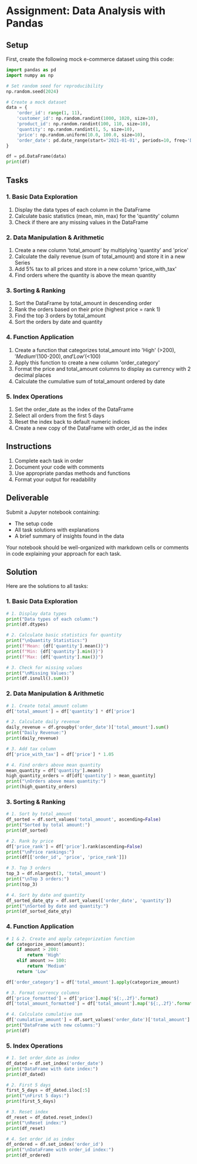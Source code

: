 # Assignment: Data Analysis with Pandas

## Setup

First, create the following mock e-commerce dataset using this code:

```python
import pandas as pd
import numpy as np

# Set random seed for reproducibility
np.random.seed(2024)

# Create a mock dataset
data = {
    'order_id': range(1, 11),
    'customer_id': np.random.randint(1000, 1020, size=10),
    'product_id': np.random.randint(100, 110, size=10),
    'quantity': np.random.randint(1, 5, size=10),
    'price': np.random.uniform(10.0, 100.0, size=10),
    'order_date': pd.date_range(start='2021-01-01', periods=10, freq='D')
}

df = pd.DataFrame(data)
print(df)
```

## Tasks

### 1. Basic Data Exploration

1. Display the data types of each column in the DataFrame
2. Calculate basic statistics (mean, min, max) for the 'quantity' column
3. Check if there are any missing values in the DataFrame

### 2. Data Manipulation & Arithmetic

1. Create a new column 'total_amount' by multiplying 'quantity' and 'price'
2. Calculate the daily revenue (sum of total_amount) and store it in a new Series
3. Add 5% tax to all prices and store in a new column 'price_with_tax'
4. Find orders where the quantity is above the mean quantity

### 3. Sorting & Ranking

1. Sort the DataFrame by total_amount in descending order
2. Rank the orders based on their price (highest price = rank 1)
3. Find the top 3 orders by total_amount
4. Sort the orders by date and quantity

### 4. Function Application

1. Create a function that categorizes total_amount into 'High' (>$200), 'Medium' ($100-$200), and 'Low' (<$100)
2. Apply this function to create a new column 'order_category'
3. Format the price and total_amount columns to display as currency with 2 decimal places
4. Calculate the cumulative sum of total_amount ordered by date

### 5. Index Operations

1. Set the order_date as the index of the DataFrame
2. Select all orders from the first 5 days
3. Reset the index back to default numeric indices
4. Create a new copy of the DataFrame with order_id as the index

## Instructions

1. Complete each task in order
2. Document your code with comments
3. Use appropriate pandas methods and functions
4. Format your output for readability

## Deliverable

Submit a Jupyter notebook containing:

- The setup code
- All task solutions with explanations
- A brief summary of insights found in the data

Your notebook should be well-organized with markdown cells or comments in code explaining your approach for each task.

## Solution

Here are the solutions to all tasks:

### 1. Basic Data Exploration

```python
# 1. Display data types
print("Data types of each column:")
print(df.dtypes)

# 2. Calculate basic statistics for quantity
print("\nQuantity Statistics:")
print(f"Mean: {df['quantity'].mean()}")
print(f"Min: {df['quantity'].min()}")
print(f"Max: {df['quantity'].max()}")

# 3. Check for missing values
print("\nMissing Values:")
print(df.isnull().sum())
```

### 2. Data Manipulation & Arithmetic

```python
# 1. Create total_amount column
df['total_amount'] = df['quantity'] * df['price']

# 2. Calculate daily revenue
daily_revenue = df.groupby('order_date')['total_amount'].sum()
print("Daily Revenue:")
print(daily_revenue)

# 3. Add tax column
df['price_with_tax'] = df['price'] * 1.05

# 4. Find orders above mean quantity
mean_quantity = df['quantity'].mean()
high_quantity_orders = df[df['quantity'] > mean_quantity]
print("\nOrders above mean quantity:")
print(high_quantity_orders)
```

### 3. Sorting & Ranking

```python
# 1. Sort by total_amount
df_sorted = df.sort_values('total_amount', ascending=False)
print("Sorted by total amount:")
print(df_sorted)

# 2. Rank by price
df['price_rank'] = df['price'].rank(ascending=False)
print("\nPrice rankings:")
print(df[['order_id', 'price', 'price_rank']])

# 3. Top 3 orders
top_3 = df.nlargest(3, 'total_amount')
print("\nTop 3 orders:")
print(top_3)

# 4. Sort by date and quantity
df_sorted_date_qty = df.sort_values(['order_date', 'quantity'])
print("\nSorted by date and quantity:")
print(df_sorted_date_qty)
```

### 4. Function Application

```python
# 1 & 2. Create and apply categorization function
def categorize_amount(amount):
    if amount > 200:
        return 'High'
    elif amount >= 100:
        return 'Medium'
    return 'Low'

df['order_category'] = df['total_amount'].apply(categorize_amount)

# 3. Format currency columns
df['price_formatted'] = df['price'].map('${:,.2f}'.format)
df['total_amount_formatted'] = df['total_amount'].map('${:,.2f}'.format)

# 4. Calculate cumulative sum
df['cumulative_amount'] = df.sort_values('order_date')['total_amount'].cumsum()
print("DataFrame with new columns:")
print(df)
```

### 5. Index Operations

```python
# 1. Set order_date as index
df_dated = df.set_index('order_date')
print("DataFrame with date index:")
print(df_dated)

# 2. First 5 days
first_5_days = df_dated.iloc[:5]
print("\nFirst 5 days:")
print(first_5_days)

# 3. Reset index
df_reset = df_dated.reset_index()
print("\nReset index:")
print(df_reset)

# 4. Set order_id as index
df_ordered = df.set_index('order_id')
print("\nDataFrame with order_id index:")
print(df_ordered)
```
